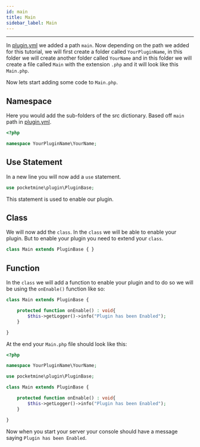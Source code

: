 ```yaml
---
id: main
title: Main
sidebar_label: Main
---
```

___

In [plugin.yml](plugin.yml.md#main) we added a path `main`. Now depending on the path we added for this tutorial, we will first create a folder called `YourPluginName`, in this folder we will create another folder called `YourName` and in this folder we will create a file called `Main` with the extension `.php` and it will look like this `Main.php`.

Now lets start adding some code to `Main.php`.

## Namespace
Here you would add the sub-folders of the src dictionary. Based off `main` path in [plugin.yml](plugin.yml.md#main).
```php
<?php

namespace YourPluginName\YourName;
```

## Use Statement
In a new line you will now add a `use` statement.
```php
use pocketmine\plugin\PluginBase;
```
This statement is used to enable our plugin.

## Class
We will now add the `class`. In the `class` we will be able to enable your plugin. But to enable your plugin you need to extend your `class`.
```php
class Main extends PluginBase { }
```

## Function
In the `class` we will add a function to enable your plugin and to do so we will be using the `onEnable()` function like so:
```php
class Main extends PluginBase { 

    protected function onEnable() : void{  
        $this->getLogger()->info("Plugin has been Enabled");
    }

}
```

At the end your `Main.php` file should look like this:
```php
<?php

namespace YourPluginName\YourName;

use pocketmine\plugin\PluginBase;

class Main extends PluginBase { 

    protected function onEnable() : void{  
        $this->getLogger()->info("Plugin has been Enabled");
    }

}
```

Now when you start your server your console should have a message saying `Plugin has been Enabled`.
